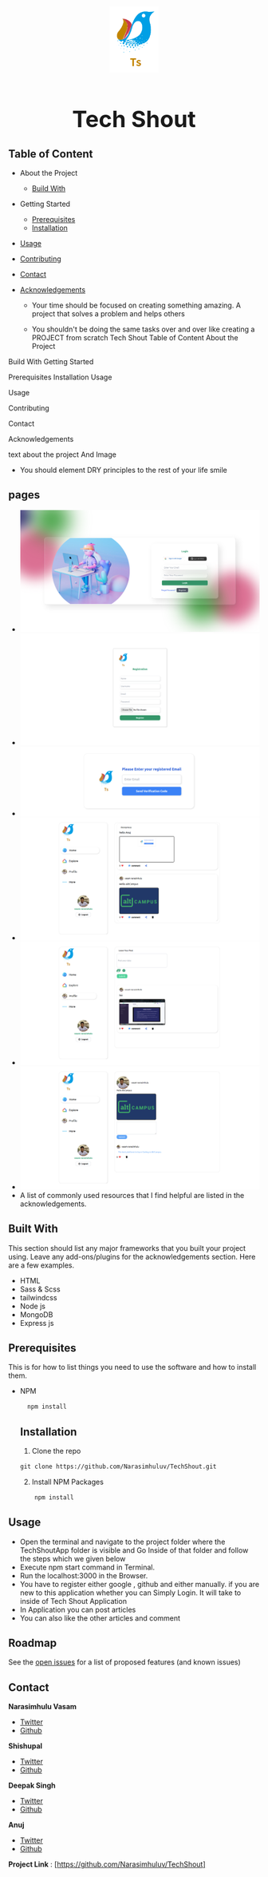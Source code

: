 <p align="center">
  <img style="width: 100px; border-radious : 20px;"  src="./TechShoutApp/public/images/birdlogo.png" alt="image">
</p>

<h1 style="text-align : center; font-weight : bold ; font-size : 45px;">Tech Shout</h1>

## **Table of Content**

- About the Project
  - [Build With]()
- Getting Started
  - [Prerequisites]()
  - [Installation]()
- [Usage]()
- [Contributing]()
- [Contact]()
- [Acknowledgements]()

  - Your time should be focused on creating something amazing. A project that solves a problem and helps others

  - You shouldn't be doing the same tasks over and over like creating a PROJECT from scratch
    Tech Shout
    Table of Content
    About the Project

Build With
Getting Started

Prerequisites
Installation
Usage

Usage

Contributing

Contact

Acknowledgements

text about the project And Image

- You should element DRY principles to the rest of your life smile

## pages
  - ![image](./TechShoutApp/public/images/login%20page.png)
  - ![image](./TechShoutApp/public/images/registration.png)
  - ![image](./TechShoutApp/public/images/forgotpassword.png)
  - ![image](./TechShoutApp/public/images/homepage.png)
  - ![image](./TechShoutApp/public/images/profilepage.png)
  - ![image](./TechShoutApp/public/images/commentpage.png)
  - A list of commonly used resources that I find helpful are listed in the acknowledgements.

## **Built With**

This section should list any major frameworks that you built your project using. Leave any add-ons/plugins for the acknowledgements section. Here are a few examples.

- HTML
- Sass & Scss
- tailwindcss
- Node js
- MongoDB
- Express js

## **Prerequisites**

This is for how to list things you need to use the software and how to install them.

- NPM

  ```js
    npm install
  ```

  ## **Installation**

  1. Clone the repo

  ```html
  git clone https://github.com/Narasimhuluv/TechShout.git
  ```

  2. Install NPM Packages

  ```js
      npm install
  ```

## **Usage**

- Open the terminal and navigate to the project folder where the TechShoutApp folder is visible and Go Inside of that folder and follow the steps which we given below
- Execute npm start command in Terminal.
- Run the localhost:3000 in the Browser.
- You have to register either google , github and either manually. if you are new to this application whether you can Simply Login. It will take to inside of Tech Shout Application
- In Application you can post articles
- You can also like the other articles and comment

## **Roadmap**

See the [open issues](link) for a list of proposed features (and known issues)

## **Contact**

**Narasimhulu Vasam**

- [Twitter](https://twitter.com/NarasimhuluV7)
- [Github](https://github.com/Narasimhuluv)

**Shishupal**

- [Twitter](https://twitter.com/shishupalamigo)
- [Github](https://github.com/shishupalamigo)

**Deepak Singh**

- [Twitter](https://twitter.com/destinedeepak_)
- [Github](https://github.com/destinedeepak)

**Anuj**

- [Twitter](https://twitter.com/_akk26)
- [Github](https://github.com/akk26)

**Project Link** : [https://github.com/Narasimhuluv/TechShout]
